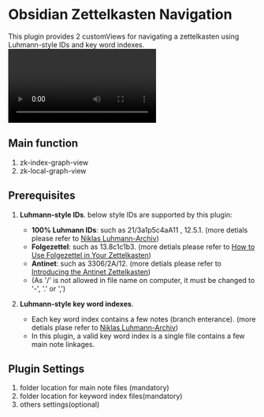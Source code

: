 # Obsidian Zettelkasten Navigation

This plugin provides 2 customViews for navigating a zettelkasten using Luhmann-style IDs and key word indexes.
![](https://github.com/terrychenzw/obsidian-zettelkasten-navigation/blob/master/attachments/Demo.mp4)
## Main function

1. zk-index-graph-view
2. zk-local-graph-view

## Prerequisites

1. **Luhmann-style IDs**. below style IDs are supported by this plugin:
	- **100% Luhmann IDs**: such as 21/3a1p5c4aA11 , 12.5.1. (more detials please refer to [Niklas Luhmann-Archiv](https://niklas-luhmann-archiv.de/bestand/zettelkasten/inhaltsuebersicht#ZK_1_editor_I_1))
	- **Folgezettel**: such as 13.8c1c1b3. (more detials please refer to [How to Use Folgezettel in Your Zettelkasten](https://writing.bobdoto.computer/how-to-use-folgezettel-in-your-zettelkasten-everything-you-need-to-know-to-get-started/))
	- **Antinet**: such as 3306/2A/12. (more detials please refer to [Introducing the Antinet Zettelkasten](https://zettelkasten.de/posts/introduction-antinet-zettelkasten/))
	- (As '/' is not allowed in file name on computer, it must be changed to '-', '.' or ',')

2. **Luhmann-style key word indexes**.
	- Each key word index contains a few notes (branch enterance). (more detials plase refer to [Niklas Luhmann-Archiv](https://niklas-luhmann-archiv.de/bestand/zettelkasten/schlagwortregister))
	- In this plugin, a valid key word index is a single file contains a few main note linkages.

## Plugin Settings

1. folder location for main note files (mandatory)
2. folder location for keyword index files(mandatory)
3. others settings(optional)
